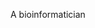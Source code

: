 A bioinformatician

<img src="https://fan-han.github.io/about/jumping_cat.gif" width="10" height="15" />
